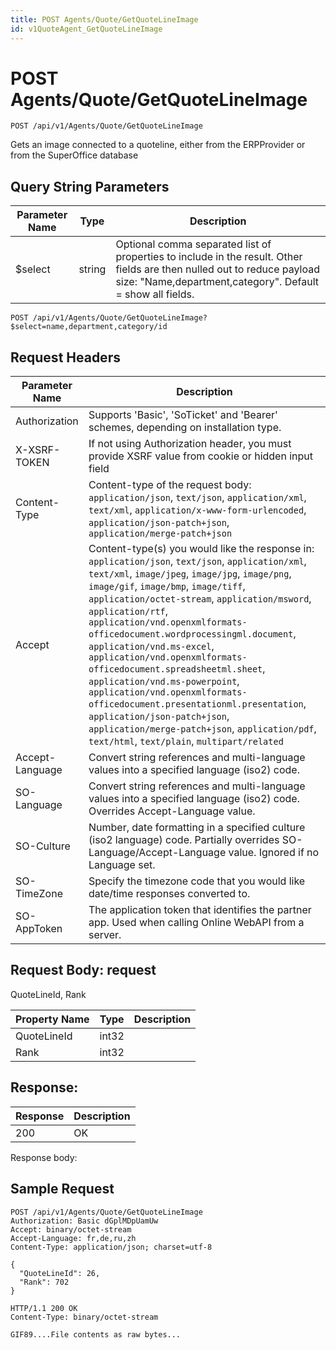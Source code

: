 ```yaml
---
title: POST Agents/Quote/GetQuoteLineImage
id: v1QuoteAgent_GetQuoteLineImage
---
```


# POST Agents/Quote/GetQuoteLineImage

```http
POST /api/v1/Agents/Quote/GetQuoteLineImage
```

Gets an image connected to a quoteline, either from the ERPProvider or from the SuperOffice database







## Query String Parameters

| Parameter Name | Type |  Description |
|----------------|------|--------------|
| $select | string |  Optional comma separated list of properties to include in the result. Other fields are then nulled out to reduce payload size: "Name,department,category". Default = show all fields. |

```http
POST /api/v1/Agents/Quote/GetQuoteLineImage?$select=name,department,category/id
```


## Request Headers

| Parameter Name | Description |
|----------------|-------------|
| Authorization  | Supports 'Basic', 'SoTicket' and 'Bearer' schemes, depending on installation type. |
| X-XSRF-TOKEN   | If not using Authorization header, you must provide XSRF value from cookie or hidden input field |
| Content-Type | Content-type of the request body: `application/json`, `text/json`, `application/xml`, `text/xml`, `application/x-www-form-urlencoded`, `application/json-patch+json`, `application/merge-patch+json` |
| Accept         | Content-type(s) you would like the response in: `application/json`, `text/json`, `application/xml`, `text/xml`, `image/jpeg`, `image/jpg`, `image/png`, `image/gif`, `image/bmp`, `image/tiff`, `application/octet-stream`, `application/msword`, `application/rtf`, `application/vnd.openxmlformats-officedocument.wordprocessingml.document`, `application/vnd.ms-excel`, `application/vnd.openxmlformats-officedocument.spreadsheetml.sheet`, `application/vnd.ms-powerpoint`, `application/vnd.openxmlformats-officedocument.presentationml.presentation`, `application/json-patch+json`, `application/merge-patch+json`, `application/pdf`, `text/html`, `text/plain`, `multipart/related` |
| Accept-Language | Convert string references and multi-language values into a specified language (iso2) code. |
| SO-Language | Convert string references and multi-language values into a specified language (iso2) code. Overrides Accept-Language value. |
| SO-Culture | Number, date formatting in a specified culture (iso2 language) code. Partially overrides SO-Language/Accept-Language value. Ignored if no Language set. |
| SO-TimeZone | Specify the timezone code that you would like date/time responses converted to. |
| SO-AppToken | The application token that identifies the partner app. Used when calling Online WebAPI from a server. |

## Request Body: request  

QuoteLineId, Rank 

| Property Name | Type |  Description |
|----------------|------|--------------|
| QuoteLineId | int32 |  |
| Rank | int32 |  |


## Response: 



| Response | Description |
|----------------|-------------|
| 200 | OK |

Response body: 


## Sample Request

```http!
POST /api/v1/Agents/Quote/GetQuoteLineImage
Authorization: Basic dGplMDpUamUw
Accept: binary/octet-stream
Accept-Language: fr,de,ru,zh
Content-Type: application/json; charset=utf-8

{
  "QuoteLineId": 26,
  "Rank": 702
}
```

```http_
HTTP/1.1 200 OK
Content-Type: binary/octet-stream

GIF89....File contents as raw bytes...
```